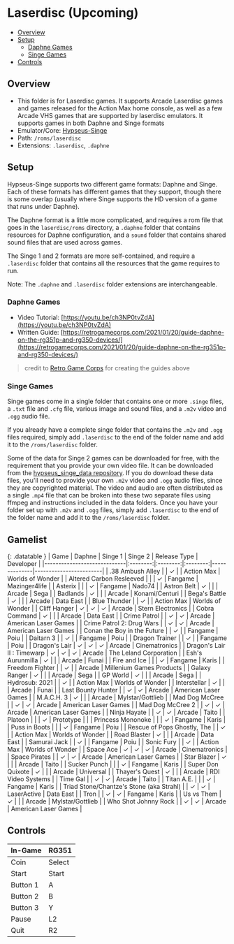 # Laserdisc (Upcoming)

- [Overview](#overview)
- [Setup](#setup)
  * [Daphne Games](#daphne-games)
  * [Singe Games](#singe-games)
- [Controls](#controls)

## Overview

- This folder is for Laserdisc games. It supports Arcade Laserdisc games and games released for the Action Max home console, as well as a few Arcade VHS games that are supported by laserdisc emulators. It supports games in both Daphne and Singe formats
- Emulator/Core: [Hypseus-Singe](https://github.com/DirtBagXon/hypseus-singe)
- Path: `/roms/laserdisc`
- Extensions: `.laserdisc`, `.daphne`

## Setup

Hypseus-Singe supports two different game formats: Daphne and Singe. Each of these formats has different games that they support, though there is some overlap (usually where Singe supports the HD version of a game that runs under Daphne).

The Daphne format is a little more complicated, and requires a rom file that goes in the `laserdisc/roms` directory, a `.daphne` folder that contains resources for Daphne configuration, and a `sound` folder that contains shared sound files that are used across games.

The Singe 1 and 2 formats are more self-contained, and require a `.laserdisc` folder that contains all the resources that the game requires to run.

Note: The `.daphne` and `.laserdisc` folder extensions are interchangeable.

### Daphne Games

- Video Tutorial: [https://youtu.be/ch3NP0tvZdA](https://youtu.be/ch3NP0tvZdA)
- Written Guide: [https://retrogamecorps.com/2021/01/20/guide-daphne-on-the-rg351p-and-rg350-devices/](https://retrogamecorps.com/2021/01/20/guide-daphne-on-the-rg351p-and-rg350-devices/)
> credit to [Retro Game Corps](https://www.youtube.com/channel/UCoZQiN0o7f36H7PaW4fVhFw) for creating the guides above

### Singe Games

Singe games come in a single folder that contains one or more `.singe` files, a `.txt` file and `.cfg` file, various image and sound files, and a `.m2v` video and `.ogg` audio file.

If you already have a complete singe folder that contains the `.m2v` and `.ogg` files required, simply add `.laserdisc` to the end of the folder name and add it to the `/roms/laserdisc` folder.

Some of the data for Singe 2 games can be downloaded for free, with the requirement that you provide your own video file. It can be downloaded from the [hypseus_singe_data repository](https://github.com/DirtBagXon/hypseus_singe_data/releases/). If you do download these data files, you'll need to provide your own `.m2v` video and `.ogg` audio files, since they are copyrighted material. The video and audio are often distributed as a single `.mp4` file that can be broken into these two separate files using ffmpeg and instructions included in the data folders. Once you have your folder set up with `.m2v` and `.ogg` files, simply add `.laserdisc` to the end of the folder name and add it to the `/roms/laserdisc` folder.

## Gamelist

{: .datatable }
| Game                        | Daphne   | Singe 1  | Singe 2  | Release Type | Developer              |
|-----------------------------|:--------:|:--------:|:--------:|--------------|------------------------|
| .38 Ambush Alley            |          | &#10003; |          | Action Max   | Worlds of Wonder       |
| Altered Carbon Resleeved    |          |          | &#10003; | Fangame      | Mazinger4life          |
| Asterix                     |          |          | &#10003; | Fangame      | Nado74                 |
| Astron Belt                 | &#10003; |          |          | Arcade       | Sega                   |
| Badlands                    | &#10003; |          |          | Arcade       | Konami/Centuri         |
| Bega's Battle               | &#10003; |          |          | Arcade       | Data East              |
| Blue Thunder                |          | &#10003; |          | Action Max   | Worlds of Wonder       |
| Cliff Hanger                | &#10003; | &#10003; | &#10003; | Arcade       | Stern Electronics      |
| Cobra Command               | &#10003; |          |          | Arcade       | Data East              |
| Crime Patrol                |          | &#10003; | &#10003; | Arcade       | American Laser Games   |
| Crime Patrol 2: Drug Wars   |          | &#10003; | &#10003; | Arcade       | American Laser Games   |
| Conan the Boy in the Future |          | &#10003; |          | Fangame      | Poiu                   |
| Daitarn 3                   |          | &#10003; |          | Fangame      | Poiu                   |
| Dragon Trainer              |          | &#10003; |          | Fangame      | Poiu                   |
| Dragon's Lair               | &#10003; | &#10003; | &#10003; | Arcade       | Cinematronics          |
| Dragon's Lair II : Timewarp | &#10003; | &#10003; | &#10003; | Arcade       | The Leland Corporation |
| Esh's Aurunmilla            | &#10003; |          |          | Arcade       | Funai                  |
| Fire and Ice                |          |          | &#10003; | Fangame      | Karis                  |
| Freedom Fighter             |          | &#10003; |          | Arcade     | Millenium Games Products |
| Galaxy Ranger               | &#10003; |          |          | Arcade       | Sega                   |
| GP World                    | &#10003; |          |          | Arcade       | Sega                   |
| Hydrosub: 2021              |          | &#10003; |          | Action Max   | Worlds of Wonder       |
| Interstellar                | &#10003; |          |          | Arcade       | Funai                  |
| Last Bounty Hunter          |          | &#10003; | &#10003; | Arcade       | American Laser Games   |
| M.A.C.H. 3                  | &#10003; |          |          | Arcade       | Mylstar/Gottlieb       |
| Mad Dog McCree              |          | &#10003; | &#10003; | Arcade       | American Laser Games   |
| Mad Dog McCree 2            |          | &#10003; | &#10003; | Arcade       | American Laser Games   |
| Ninja Hayate                |          | &#10003; | &#10003; | Arcade       | Taito                  |
| Platoon                     |          |          | &#10003; | Prototype    |                        |
| Princess Mononoke           |          |          | &#10003; | Fangame      | Karis                  |
| Puss in Boots               |          |          | &#10003; | Fangame      | Poiu                   |
| Rescue of Pops Ghostly, The |          | &#10003; |          | Action Max   | Worlds of Wonder       |
| Road Blaster                | &#10003; |          |          | Arcade       | Data East              |
| Samurai Jack                |          | &#10003; |          | Fangame      | Poiu                   |
| Sonic Fury                  |          | &#10003; |          | Action Max   | Worlds of Wonder       |
| Space Ace                   | &#10003; | &#10003; | &#10003; | Arcade       | Cinematronics          |
| Space Pirates               |          | &#10003; | &#10003; | Arcade       | American Laser Games   |
| Star Blazer                 | &#10003; |          |          | Arcade       | Taito                  |
| Sucker Punch                |          |          | &#10003; | Fangame      | Karis                  |
| Super Don Quixote           | &#10003; |          |          | Arcade       | Universal              |
| Thayer's Quest              | &#10003; |          |          | Arcade       | RDI Video Systems      |
| Time Gal                    |          | &#10003; | &#10003; | Arcade       | Taito                  |
| Titan A.E.                  |          |          | &#10003; | Fangame      | Karis                  |
| Triad Stone/Chantze's Stone (aka Strahl) | | &#10003; | &#10003; | LaserActive | Data East           |
| Tron                        |          | &#10003; | &#10003; | Fangame      | Karis                  |
| Us vs Them                  | &#10003; |          |          | Arcade       | Mylstar/Gottlieb       |
| Who Shot Johnny Rock        |          | &#10003; | &#10003; | Arcade       | American Laser Games   |

## Controls

|In-Game|RG351|
|-|-|
|Coin|Select|
|Start|Start|
|Button 1|A|
|Button 2|B|
|Button 3|Y|
|Pause|L2|
|Quit|R2|
